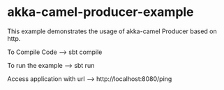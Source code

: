 akka-camel-producer-example
===========================
This example demonstrates the usage of akka-camel Producer based on http.


To Compile Code --> sbt compile

To run the example --> sbt run

Access application with url --> http://localhost:8080/ping


